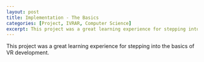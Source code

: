 ```yaml
---
layout: post
title: Implementation - The Basics
categories: [Project, IVRAR, Computer Science]
excerpt: This project was a great learning experience for stepping into the basics of VR development.
---
```


This project was a great learning experience for stepping into the basics of VR development.
